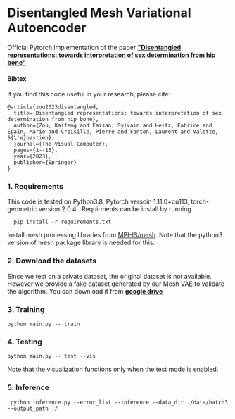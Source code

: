 # Disentangled Mesh Variational Autoencoder

Official Pytorch implementation of the paper [**"Disentangled representations: towards interpretation of sex determination from hip bone"**](https://arxiv.org/pdf/2112.09414.pdf)

#### Bibtex
If you find this code useful in your research, please cite:

```
@article{zou2023disentangled,
  title={Disentangled representations: towards interpretation of sex determination from hip bone},
  author={Zou, Kaifeng and Faisan, Sylvain and Heitz, Fabrice and Epain, Marie and Croisille, Pierre and Fanton, Laurent and Valette, S{\'e}bastien},
  journal={The Visual Computer},
  pages={1--15},
  year={2023},
  publisher={Springer}
}

```

### 1. Requirements
This code is tested on Python3.8, Pytorch versoin 1.11.0+cu113, torch-geometric version 2.0.4 . Requirments can be install by running

      pip install -r requirements.txt
    
Install mesh processing libraries from [MPI-IS/mesh](https://github.com/MPI-IS/mesh). Note that the python3 version of mesh package library is needed for this.

### 2. Download the datasets
Since we test on a private dataset, the original dataset is not available.
However we provide a fake dataset generated by our Mesh VAE to validate the algorithm.
You can download it from [**google drive**](https://drive.google.com/file/d/10lVOGER1l5ezHXPi1VRDAJme7esnLsEc/view?usp=share_link)

### 3. Training
```
python main.py -- train
```
### 4. Testing
```
python main.py -- test --vis
```
Note that the visualization functions only when the test mode is enabled.

### 5. Inference
```
 python inference.py --error_list --inference --data_dir ./data/batch3 --output_path ./
```


